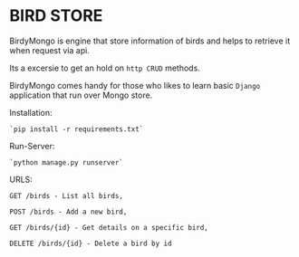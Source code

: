 # BIRD STORE
BirdyMongo is engine that store information of birds and helps
to retrieve it when request via api.

Its a excersie to get an hold on `http CRUD` methods.

BirdyMongo comes handy for those who likes to learn basic
`Django` application that run over Mongo store.

  Installation:

    `pip install -r requirements.txt`

  Run-Server:

    `python manage.py runserver`

  URLS:

    GET /birds - List all birds,

    POST /birds - Add a new bird,

    GET /birds/{id} - Get details on a specific bird,

    DELETE /birds/{id} - Delete a bird by id
